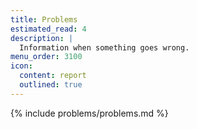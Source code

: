 ```yaml
---
title: Problems
estimated_read: 4
description: |
  Information when something goes wrong.
menu_order: 3100
icon:
  content: report
  outlined: true
---
```


{% include problems/problems.md %}
